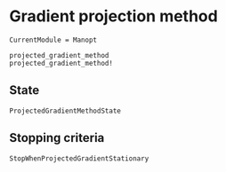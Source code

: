 # Gradient projection method



```@meta
CurrentModule = Manopt
```

```@docs
projected_gradient_method
projected_gradient_method!
```

## State

```@docs
ProjectedGradientMethodState
```

## Stopping criteria

```@docs
StopWhenProjectedGradientStationary
```